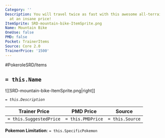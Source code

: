 ```yaml
---
Category: ''
Description: You will travel twice as fast with this awesome all-terrain bike. Now
  at an insane price!
ItemSprite: SRD-mountain-bike-ItemSprite.png
Name: Mountain Bike
OneUse: false
PMD: false
Pocket: TrainerItems
Source: Core 2.0
TrainerPrice: '1500'
---
```


#PokeroleSRD/Items

## `= this.Name`

![[SRD-mountain-bike-ItemSprite.png|right]]

*`= this.Description`*

| Trainer Price           | PMD Price         | Source | 
| ----------------------- | ----------------- | ------ |
| `= this.SuggestedPrice` | `= this.PMDPrice` | `= this.Source`

**Pokemon Limitation**: `= this.SpecificPokemon`
